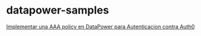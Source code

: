 # datapower-samples

[Implementar una AAA policy en DataPower para Autenticacion contra Auth0](https://github.com/eforza/datapower-samples/wiki/Implementar-una-AAA-policy-en-DataPower-para-Autenticacion-contra-Auth0)
